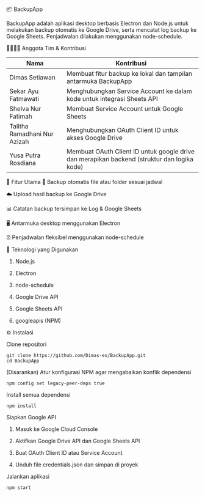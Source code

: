 📦 BackupApp

BackupApp adalah aplikasi desktop berbasis Electron dan Node.js untuk melakukan backup otomatis ke Google Drive, serta mencatat log backup ke Google Sheets. Penjadwalan dilakukan menggunakan node-schedule.

👨‍👩‍👧‍👦 Anggota Tim & Kontribusi

| Nama                         | Kontribusi                                                                                  |
| -----------------------------| --------------------------------------------------------------------------------------------|
| Dimas Setiawan               | Membuat fitur backup ke lokal dan tampilan antarmuka BackupApp                              |
| Sekar Ayu Fatmawati          | Menghubungkan Service Account ke dalam kode untuk integrasi Sheets API                      |
| Shelva Nur Fatimah           | Membuat Service Account untuk Google Sheets                                                 |
| Talitha Ramadhani Nur Azizah | Menghubungkan OAuth Client ID untuk akses Google Drive                                      |
| Yusa Putra Rosdiana          | Membuat OAuth Client ID untuk google drive dan merapikan backend (struktur dan logika kode) |

🚀 Fitur Utama
  🔁 Backup otomatis file atau folder sesuai jadwal

  ☁️ Upload hasil backup ke Google Drive

  📊 Catatan backup tersimpan ke Log & Google Sheets

  🖥️ Antarmuka desktop menggunakan Electron

  ⏰ Penjadwalan fleksibel menggunakan node-schedule

🧰 Teknologi yang Digunakan

1. Node.js

2. Electron

3. node-schedule

4. Google Drive API

5. Google Sheets API

6. googleapis (NPM)

⚙️ Instalasi

Clone repositori

    git clone https://github.com/Dimas-es/BackupApp.git
    cd BackupApp

(Disarankan) Atur konfigurasi NPM agar mengabaikan konflik dependensi

    npm config set legacy-peer-deps true

Install semua dependensi

    npm install

Siapkan Google API

1. Masuk ke Google Cloud Console

2. Aktifkan Google Drive API dan Google Sheets API

3. Buat OAuth Client ID atau Service Account

4. Unduh file credentials.json dan simpan di proyek

Jalankan aplikasi

    npm start


